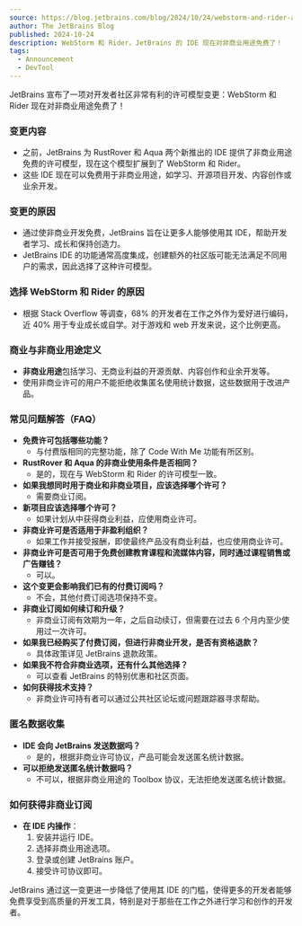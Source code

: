 ```yaml
---
source: https://blog.jetbrains.com/blog/2024/10/24/webstorm-and-rider-are-now-free-for-non-commercial-use/
author: The JetBrains Blog
published: 2024-10-24
description: WebStorm 和 Rider，JetBrains 的 IDE 现在对非商业用途免费了！
tags:
  - Announcement
  - DevTool
---
```

JetBrains 宣布了一项对开发者社区非常有利的许可模型变更：WebStorm 和 Rider 现在对非商业用途免费了！

### 变更内容

- 之前，JetBrains 为 RustRover 和 Aqua 两个新推出的 IDE 提供了非商业用途免费的许可模型，现在这个模型扩展到了 WebStorm 和 Rider。
- 这些 IDE 现在可以免费用于非商业用途，如学习、开源项目开发、内容创作或业余开发。

### 变更的原因

- 通过使非商业开发免费，JetBrains 旨在让更多人能够使用其 IDE，帮助开发者学习、成长和保持创造力。
- JetBrains IDE 的功能通常高度集成，创建额外的社区版可能无法满足不同用户的需求，因此选择了这种许可模型。

### 选择 WebStorm 和 Rider 的原因

- 根据 Stack Overflow 等调查，68% 的开发者在工作之外作为爱好进行编码，近 40% 用于专业成长或自学。对于游戏和 web 开发来说，这个比例更高。

### 商业与非商业用途定义

- **非商业用途**包括学习、无商业利益的开源贡献、内容创作和业余开发等。
- 使用非商业许可的用户不能拒绝收集匿名使用统计数据，这些数据用于改进产品。

### 常见问题解答（FAQ）

- **免费许可包括哪些功能？**
  - 与付费版相同的完整功能，除了 Code With Me 功能有所区别。
- **RustRover 和 Aqua 的非商业使用条件是否相同？**
  - 是的，现在与 WebStorm 和 Rider 的许可模型一致。
- **如果我想同时用于商业和非商业项目，应该选择哪个许可？**
  - 需要商业订阅。
- **新项目应该选择哪个许可？**
  - 如果计划从中获得商业利益，应使用商业许可。
- **非商业许可是否适用于非盈利组织？**
  - 如果工作并接受报酬，即使最终产品没有商业利益，也应使用商业许可。
- **非商业许可是否可用于免费创建教育课程和流媒体内容，同时通过课程销售或广告赚钱？**
  - 可以。
- **这个变更会影响我们已有的付费订阅吗？**
  - 不会，其他付费订阅选项保持不变。
- **非商业订阅如何续订和升级？**
  - 非商业订阅有效期为一年，之后自动续订，但需要在过去 6 个月内至少使用过一次许可。
- **如果我已经购买了付费订阅，但进行非商业开发，是否有资格退款？**
  - 具体政策详见 JetBrains 退款政策。
- **如果我不符合非商业选项，还有什么其他选择？**
  - 可以查看 JetBrains 的特别优惠和社区页面。
- **如何获得技术支持？**
  - 非商业许可持有者可以通过公共社区论坛或问题跟踪器寻求帮助。

### 匿名数据收集

- **IDE 会向 JetBrains 发送数据吗？**
  - 是的，根据非商业许可协议，产品可能会发送匿名统计数据。
- **可以拒绝发送匿名统计数据吗？**
  - 不可以，根据非商业用途的 Toolbox 协议，无法拒绝发送匿名统计数据。

### 如何获得非商业订阅

- **在 IDE 内操作**：
  1. 安装并运行 IDE。
  2. 选择非商业用途选项。
  3. 登录或创建 JetBrains 账户。
  4. 接受许可协议即可。

JetBrains 通过这一变更进一步降低了使用其 IDE 的门槛，使得更多的开发者能够免费享受到高质量的开发工具，特别是对于那些在工作之外进行学习和创作的开发者。